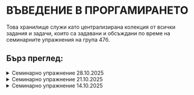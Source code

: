 # ВЪВЕДЕНИЕ В ПРОРГАМИРАНЕТО 
Това хранилище служи като централизирана колекция от всички задания и задачи, които са задавани и обсъждани по време на семинарните упражнения на група 47б.
## Бърз преглед:

<details>
<summary>Семинарно упражнение 28.10.2025</summary>
  
- Описание: Създаване на приложения с използване на
сложни данни: добавяне, изтриване и промяна на списък, търсене в
списък, множество, работа с речник

- Задачи: https://github.com/ERKeserdzhieva20/vp-su/blob/main/Documents/upr%20python%204.pdf
  
- Файлове:
https://github.com/ERKeserdzhieva20/vp-su/blob/b64f2c9239a9365e79e5b88f0494d702e5a1858b/PyCharmMiscProject/04_upr.py#L1-L336
</details>
  
<details>
<summary>Семинарно упражнение 21.10.2025</summary>
  
- Описание: Съставяне, въвеждане и настройка на програми,
илюстриращи операциите в езика и основните типове данни

- Задачи: https://github.com/ERKeserdzhieva20/vp-su/blob/main/Documents/upr%20python%203.pdf

- Файлове:
https://github.com/ERKeserdzhieva20/vp-su/blob/b64f2c9239a9365e79e5b88f0494d702e5a1858b/PyCharmMiscProject/03_upr.py#L1-L52
</details>
<details>
<summary>Семинарно упражнение 14.10.2025</summary>
  
- Описание: Оператори за разклонения и цикли. Разработване на програми с разклонена и циклична структура. Съставяне и настройка на програми с основните видове цикли върху потокови данни. Оператори за цикъл (while,  for)
- Задачи: https://github.com/ERKeserdzhieva20/vp-su/blob/main/Documents/upr%20python%20_2.pdf

- Файлове:
https://github.com/ERKeserdzhieva20/vp-su/blob/b64f2c9239a9365e79e5b88f0494d702e5a1858b/PyCharmMiscProject/02_upr.py#L1-L82

</details>
